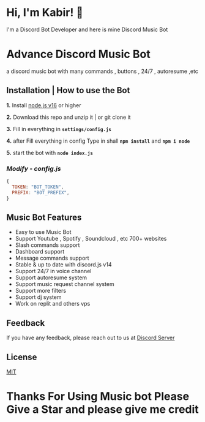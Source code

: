 # Hi, I'm Kabir! 👋

I'm a Discord Bot Developer and here is mine Discord Music Bot

# Advance Discord Music Bot

a discord music bot with many commands , buttons , 24/7 , autoresume ,etc

## **Installation | How to use the Bot**

**1.** Install [node.js v16](https://nodejs.org/en/) or higher

**2.** Download this repo and unzip it | or git clone it

**3.** Fill in everything in **`settings/config.js`**

**4.** after Fill everything in config Type in shall **`npm install`** and **`npm i node`**

**5.** start the bot with **`node index.js`**
<br/>

### _Modify - config.js_

```javascript
{
  TOKEN: "BOT_TOKEN",
  PREFIX: "BOT_PREFIX",
}
```

## Music Bot Features

- Easy to use Music Bot
- Support Youtube , Spotify , Soundcloud , etc 700+ websites
- Slash commands support
- Dashboard support
- Message commands support
- Stable & up to date with discord.js v14
- Support 24/7 in voice channel
- Support autoresume system
- Support music request channel system
- Support more filters
- Support dj system
- Work on replit and others vps

## Feedback

If you have any feedback, please reach out to us at [Discord Server](https://discord.gg/FuKfAREn9f)

## License

[MIT](https://choosealicense.com/licenses/mit/)

# Thanks For Using Music bot Please Give a Star and please give me credit

